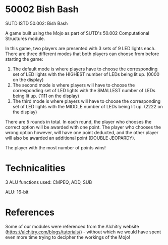 # 50002 Bish Bash
SUTD ISTD 50.002: Bish Bash

A game built using the Mojo as part of SUTD's 50.002 Computational Structures module.

In this game, two players are presented with 3 sets of 9 LED lights each. There are three different modes that both players can choose from before starting the game:

1. The default mode is where players have to choose the corresponding set of LED lights with the HIGHEST number of LEDs being lit up. (0000 on the display)
2. The second mode is where players will have to choose the corresponding set of LED lights with the SMALLEST number of LEDs being lit up. (1111 on the display)
3. The third mode is where players will have to choose the corresponding set of LED lights with the MIDDLE number of LEDs being lit up. (2222 on the display)

There are 5 rounds in total. In each round, the player who chooses the correct option will be awarded with one point. The player who chooses the wrong option however, will have one point deducted, and the other player will also be awarded an additional point (DOUBLE JEOPARDY).

The player with the most number of points wins!

# Technicalities
3 ALU functions used: CMPEQ, ADD, SUB

ALU: 16-bit

# References
Some of our modules were referenced from the Alchitry website (https://alchitry.com/blogs/tutorials/) - without which we would have spent even more time trying to decipher the workings of the Mojo!
